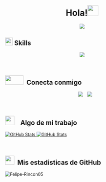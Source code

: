 <h1 align="center"><b>Hola!</b><img src="https://media.giphy.com/media/hvRJCLFzcasrR4ia7z/giphy.gif" width="35"></h1>
<p align="center">
  <a href="#"><img src="https://readme-typing-svg.herokuapp.com?font=Time+New+Roman&color=%2300008B&size=25&center=true&vCenter=true&width=600&height=100&lines=Andrés+Felipe+Rincón+Ortiz;++;Me+interesa+el+desarrollo+back-end;Y+la+automatización+de+pruebas;Estudiante+de+Sistematización+de+Datos;Desarrollador+JNR;Interes+continuo+por+aprender+cosas+nuevas"></a>
</p>


## <img src="https://media2.giphy.com/media/QssGEmpkyEOhBCb7e1/giphy.gif?cid=ecf05e47a0n3gi1bfqntqmob8g9aid1oyj2wr3ds3mg700bl&rid=giphy.gif" width ="25"><b> Skills</b>
<p align="center">
  <a href="https://skillicons.dev">
    <img src="https://skillicons.dev/icons?i=git,github,cs,dotnet,css,html,gherkin,gradle,selenium,java,mysql,postgres" />
  </a>
</p>
<br/>

## <img src="https://raw.githubusercontent.com/ShahriarShafin/ShahriarShafin/main/Assets/handshake.gif" width="60" height="30" style="margin-right: 10px;"><b>Conecta conmigo</b>
<p align="center">

 <div align="center"  class="icons-social" style="margin-left: 10px;">
        <a style="margin-left: 10px;"  target="_blank" href="www.linkedin.com/in/andrés-felipe-rincón-ortiz-151758297">
			<img src="https://skillicons.dev/icons?i=linkedin"></a>
     <a style="margin-left: 10px;"  target="_blank" href="mailto: afrincono@gmail.com">
			<img src="https://skillicons.dev/icons?i=gmail"></a>
</div>

</p>
<br/>
                                                                                                                                              
## <img src="https://media.tenor.com/eXPpVjeORscAAAAi/brainpull-brainpull-stories.gif" width="30" height="30" style="padding-right: 15px;"><b> Algo de mi trabajo</b>  
<div>
  <p>
    <a href="https://github.com/Felipe-Rincon05/Automatizacion-login-compra">
      <img src="https://github-readme-stats.vercel.app/api/pin/?username=Felipe-Rincon05&repo=RES_ANE_773" alt="GitHub Stats" />
    </a>
    <a href="https://github.com/Felipe-Rincon05/Automatizacion-login-compra">
      <img src="https://github-readme-stats.vercel.app/api/pin/?username=Felipe-Rincon05&repo=Automatizacion-login-compra" alt="GitHub Stats" />
    </a>
  </p>
</div>
<br/>

## <img src="https://media.giphy.com/media/iY8CRBdQXODJSCERIr/giphy.gif" width="30" height="30" style="margin-right: 10px;"><b>Mis estadisticas de GitHub</b>
<p><img align="left" src="https://github-readme-stats.vercel.app/api/top-langs?username=Felipe-Rincon05&show_icons=true&theme=dark&locale=es&layout=compact&langs_count=10" alt="Felipe-Rincon05" /></p>


